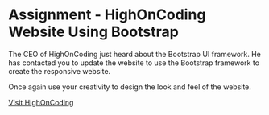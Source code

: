 
# Assignment - HighOnCoding Website Using Bootstrap

The CEO of HighOnCoding just heard about the Bootstrap UI framework. He has contacted you to update the website to use the Bootstrap framework to create the responsive website. 

Once again use your creativity to design the look and feel of the website.

[Visit HighOnCoding](http://www.highoncoding.com/)